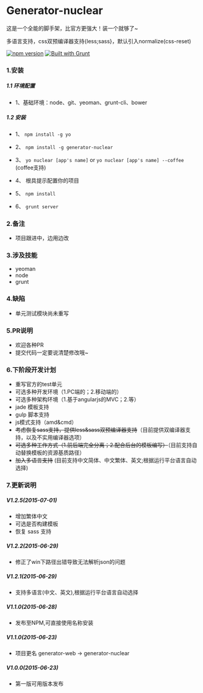 # Generator-nuclear
这是一个全能的脚手架，比官方更强大！装一个就够了~

多语言支持，css双预编译器支持{less;sass}，默认引入normalize(css-reset)

[![npm version](https://badge.fury.io/js/engine.io.svg)](http://badge.fury.io/js/engine.io)
[![Built with Grunt](https://cdn.gruntjs.com/builtwith.png)](http://gruntjs.com/)

### 1.安装

##### 1.1 环境配置

- 1、基础环境：node、git、yeoman、grunt-cli、bower


##### 1.2 安装
- 1、 `npm install -g yo`

- 2、 `npm install -g generator-nuclear`

- 3、 `yo nuclear [app's name]` or `yo nuclear [app's name] --coffee` (coffee支持)

- 4、 根具提示配置你的项目

- 5、 `npm install`

- 6、 `grunt server`


### 2.备注

-   项目跟进中，边用边改

### 3.涉及技能

- yeoman
- node
- grunt

### 4.缺陷

- 单元测试模块尚未重写

### 5.PR说明
- 欢迎各种PR
- 提交代码一定要说清楚修改哦~

### 6.下阶段开发计划
- 重写官方的test单元
- 可选多种开发环境（1.PC端的；2.移动端的）
- 可选多种架构环境（1.基于angularjs的MVC；2.等）
- jade 模板支持
- gulp 脚本支持
- js模式支持（amd&cmd）
- ~~考虑恢复sass支持，提供less&sass双预编译器支持~~（目前提供双编译器支持，以及不实用编译器选项）
- ~~可选多种工作方式（1.前后端完全分离；2.配合后台的模板编写）~~（目前支持自动替换模板的资源基质路径）
- ~~加入多语言支持~~  (目前支持中文简体、中文繁体、英文;根据运行平台语言自动选择)

### 7.更新说明
##### V1.2.5(2015-07-01)
- 增加繁体中文
- 可选是否构建模板
- 恢复 sass 支持

##### V1.2.2(2015-06-29)
-  修正了win下路径出错导致无法解析json的问题

##### V1.2.1(2015-06-29)
- 支持多语言(中文、英文),根据运行平台语言自动选择

##### V1.1.0(2015-06-28)
- 发布至NPM,可直接使用名称安装

##### V1.1.0(2015-06-23)
- 项目更名
  generator-web  ->   generator-nuclear

##### V1.0.0(2015-06-23)
- 第一版可用版本发布
